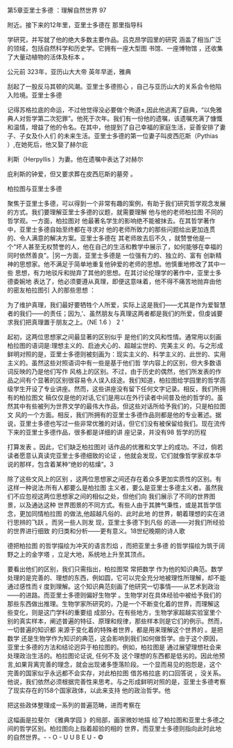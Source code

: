 第5章亚里士多德 ：理解自然世界 97

附近。接下来的12年里，亚里士多德在 那里指导科

学研究，并写就了他的绝大多数主要作品。吕克昂学园里的研究 涵盖了相当广泛的领域，包括自然科学和历史学。它拥有一座大型图 书馆、一座博物馆 ，还收集了大量动植物的活体及标本 。

公元前 323年，亚历山大大帝 英年早逝，雅典

刮起了一股反马其顿的风潮。亚里士多德担心 ，自己与亚历山大的关系会令他陷入险境。亚里士多德

记得苏格拉底的命运，不过他觉得没必要做个殉道±,因此他逃离了庭典，“以免雅典人对哲学第二次犯罪”。他死于次年。我们有一份他的遗嘱，该遗嘱充满了慷慨和温情，增益了他的令名。在其中，他提到了自己幸福的家庭生活，妥善安排了妻子、子女及仆人们 的未来生活。亚里士多德的第一位妻子叫皮西厄斯（Pythias ）,在她死后，他又娶了赫尔庇

利斯（Herpyllis ）为妻。他在遗嘱中表达了对赫尔

庇利斯的钟爱，但又要求葬在皮西厄斯的墓旁 。

柏拉图与亚里士多德

聚焦于亚里士多德，可以得到一个非常有趣的案例，有助于我们研究哲学观念发展的方式。我们要理解亚里士多德的议题，就需要理解 他与他的老师柏拉图 不同的哲学观。一方面，柏拉图对 他最著名学生的影响绝不能被抹去。在其哲学著作中，亚里士多德自始至终都在寻求对 他的老师所致力的那些问题给出更加连贯的、令人满意的解决方案。亚里士多德在 其老师故去后不久 ，就赞誉他是一个“坏人甚至无权赞誉的人，他在自己的生活和教学中展示了，如何能够在幸福的同时依然善良”。|另一方面，亚里士多德是 一位强有力的、独立的、富有 创新精神的思想家。他不满足于简单地重复他钟爱的老师的思想。他慎重地修改了其中一些 思想，有力地驳斥和抛弃了其他的思想。在其讨论伦理学的著作中，亚里士多德委婉地 表达了，他必须要遵从真理，即便这意味着，他不得不痛苦地抛弃由他的密友柏拉图引 入的那些思想 ：

为了维护真理，我们最好要牺牲个人所爱，实际上这是我们——尤其是作为爱智慧者的我们——的责任；因为,'、虽然朋友与真理这两者都是我们的所爱，但虔诚要求我们把真理置于朋友之上。（NE 1.6 ） 2 '

起初，这两位思想家之间最显著的区别似乎 是他们的文风和性情。通常用以刻画柏拉图的语词是:理想主义的、启迪犬心的、超越尘世的、完美主义 的。与之形成鲜明对照的是，亚里士多德则被刻画为：现实主义的、科学主义的、此世的、实用主义的。虽然这些对照语词中有一些是基于他们哲 学内容上的区别，但大多数语词反映的乃是他们写作 风格上的区别。不过，由于历史的偶然，他们所发表的作品之间有个显著的区别很容易令人误入歧途。我们知道，柏拉图给学园里的哲学高级学生开设了专业讲座。然而，这些讲座没有留下任何文字记录。相反，我们所拥有的柏拉图文 稿仅仅是他的对话,它们是用以在外行读者中间普及他的哲学的。虽然其中有些被列为世界文学的最伟大作品，但这些对话所给予我们的，只是柏拉图文 风的一个方面。相反，我们所拥有的亚里士多德作品则都是他的专业著述。据说，亚里士多德也写过一些非常优雅的对话，但它们没有被保留给我们。现在流传下来的亚里士多德作品，很多都是详细的讲 座记录，并没有98 哲学的历程

打算发表 。因此，它们缺乏柏拉图对 话作品的优雅和文学上的成功。不过，倘若读者愿意认真读完亚里士多德细致的论证 ，他就会发现，它们就像哲学家叔本华说的那样，包含着某种“绝妙的枯燥”。3

除了这些文风上的区别 ，这两位思想家之间还存在着众多更加实质性的区别。有这样一种说法:所有人都要么是柏拉图 主义者，要么是亚里士多德主义者。虽然我们不应忽视这两位思想家之间的相似之处，但他们向 我们展示了不同的世界图景，以及通达这种 世界图景的不同方式。有些人由于其脾气秉性，或是其哲学信念，更加同情柏拉图 的做法,他超越凡俗的、此时此地 的世界，朝着理想的实在进行思辨的飞跃 。而另一些人则发 现，亚里士多德下到凡俗 的进——对我们所经验的世界进行细致 的归类和分析——更有意义。18世纪晚期的诗人歌

德把柏拉图 的哲学描绘为冲天的语言烈焰 ，而把亚里士多德 的哲学描绘为筑于阔野之上的金字塔 ，立足大地，系统地上升至其顶点。

要看出他们的区别，我们只需指出，柏拉图常 常把数学 作为他的知识典范。数学处理的是完善的、理想的东西，例如圆，它可以完全充分地被理性所理解，却不能通过感性而彳度到理解。这个知识典范刻画了他研究一切事情——从艺术到政治——的进路。而亚里士多德则偏好生物学 。生物学对在具体经验中被给予我们的那些东西做出推理。生物学家所研究的，乃是一个不断变化着的世界，而理解这 些变化，则是这门学科的重要组 成部分。在有些地方，生物学家超越实验室里个别的真实样本，阐述普遍的特征、原理和规律，那些样本则是它们的例示。然而，一切普遍的知识都 来源于变化着的特殊者世界，都是用来理解这个世界的 。是把数学 还是生物学作为知识的典范，这会影响到我们如何做哲学。由于这个原因，亚里士多德的方法和结论迥异于柏拉图的。例如，柏拉图是 通过展望理想社会来处理政治生活的。柏拉图论证说, 任何不及 这个理想的东西都是低劣的。因此他预言,如果背离完善的理念，就会出现诸多堕落阶段。一个显而易见的抱怨是，这个完善的国家似乎永远都不会实存，对此柏拉图 借苏格拉底 的口回答说 ，没关系。他说，我们依然必须根据完善性来思考。与之形成鲜明对照的是，亚里士多德考察了现实存在的158个国家政体，以此来支持 他的政治哲学。他

把这些政体整理成一系列的普遍范畴，进而考察在

这幅画是拉斐尔 《雅典学园 》的局部，画家微妙地描 绘了柏拉图和亚里士多德之间的哲学区别。柏拉图向上指着超验的相的 世界，而亚里士多德则指向此时此地的自然世界。- - O - U U B E U - ©

